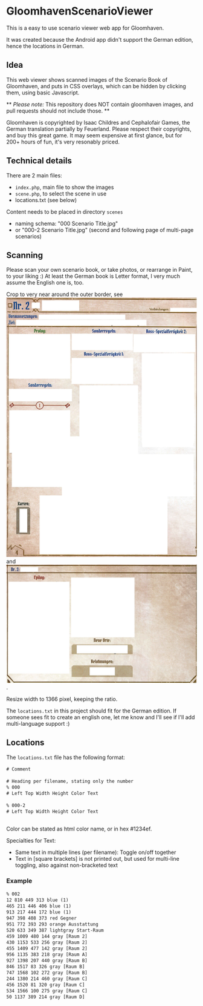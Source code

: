 # GloomhavenScenarioViewer

This is a easy to use scenario viewer web app for Gloomhaven.

It was created because the Android app didn't support the German edition, hence the locations in German.

## Idea

This web viewer shows scanned images of the Scenario Book of Gloomhaven, and puts in CSS overlays, which can be hidden by clicking them, using basic Javascript.

** _Please note:_ This repository does NOT contain gloomhaven images, and pull requests should not include those. **

Gloomhaven is copyrighted by Isaac Childres and Cephalofair Games, the German translation partially by Feuerland.
Please respect their copyrights, and buy this great game. It may seem expensive at first glance, but for 200+ hours of fun,
it's very resonably priced. 



## Technical details


There are 2 main files:
- `index.php`, main file to show the images 
- `scene.php`, to select the scene in use
- locations.txt (see below)

Content needs to be placed in directory `scenes` 
- naming schema: "000 Scenario Title.jpg"
- or "000-2 Scenario Title.jpg" (second and following page of multi-page scenarios)
 

## Scanning

Please scan your own scenario book, or take photos, or rearrange in Paint, to your liking :)
At least the German book is Letter format, I very much assume the English one is, too.

Crop to very near around the outer border, see ![Example 1](docs/example1.jpg) and ![Example 2](docs/example2.jpg).

Resize width to 1366 pixel, keeping the ratio.

The `locations.txt` in this project should fit for the German edition.
If someone sees fit to create an english one, let me know and I'll see if I'll add multi-language support :)


## Locations

The `locations.txt` file has the following format:

```
# Comment 

# Heading per filename, stating only the number
% 000
# Left Top Width Height Color Text

% 000-2
# Left Top Width Height Color Text


```

Color can be stated as html color name, or in hex #1234ef.

Specialties for Text:

- Same text in multiple lines (per filename): Toggle on/off together
- Text in \[square brackets\] is not printed out, but used for multi-line toggling, also against non-bracketed text


### Example

```
% 002
12 810 449 313 blue (1)
465 211 446 406 blue (1)
913 217 444 172 blue (1)
947 398 408 373 red Gegner
951 772 393 293 orange Ausstattung
520 633 349 387 lightgray Start-Raum
459 1009 480 144 gray [Raum 2]
430 1153 533 256 gray [Raum 2]
455 1409 477 142 gray [Raum 2]
956 1135 383 218 gray [Raum A]
927 1398 207 440 gray [Raum B]
846 1517 83 326 gray [Raum B]
747 1568 102 272 gray [Raum B]
244 1380 214 460 gray [Raum C]
456 1520 81 320 gray [Raum C]
534 1566 100 275 gray [Raum C]
50 1137 389 214 gray [Raum D]

```

